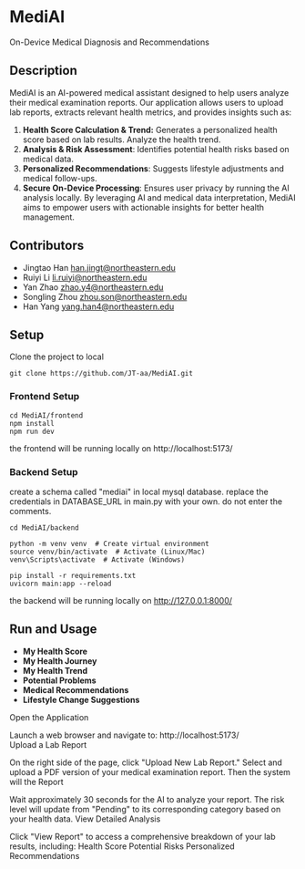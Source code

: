 # MediAI
On-Device Medical Diagnosis and Recommendations

## Description
MediAI is an AI-powered medical assistant designed to help users analyze their medical examination reports. Our application allows users to upload lab reports, extracts relevant health metrics, and provides insights such as:

1. **Health Score Calculation & Trend:** Generates a personalized health score based on lab results. Analyze the health trend.
2. **Analysis & Risk Assessment**: Identifies potential health risks based on medical data.
3. **Personalized Recommendations**: Suggests lifestyle adjustments and medical follow-ups.
4. **Secure On-Device Processing**: Ensures user privacy by running the AI analysis locally.
By leveraging AI and medical data interpretation, MediAI aims to empower users with actionable insights for better health management.
## Contributors
- Jingtao Han han.jingt@northeastern.edu
- Ruiyi Li li.ruiyi@northeastern.edu
- Yan Zhao zhao.y4@northeastern.edu
- Songling Zhou zhou.son@northeastern.edu
- Han Yang yang.han4@northeastern.edu
## Setup
Clone the project to local 
```
git clone https://github.com/JT-aa/MediAI.git
```
### Frontend Setup
```
cd MediAI/frontend
npm install
npm run dev
```
the frontend will be running locally on http://localhost:5173/

### Backend Setup
create a schema called "mediai" in local mysql database.
replace the credentials in DATABASE_URL in main.py with your own.
do not enter the comments.
```
cd MediAI/backend

python -m venv venv  # Create virtual environment
source venv/bin/activate  # Activate (Linux/Mac)
venv\Scripts\activate  # Activate (Windows)

pip install -r requirements.txt
uvicorn main:app --reload
```
the backend will be running locally on http://127.0.0.1:8000/

## Run and Usage

- **My Health Score**
- **My Health Journey**
- **My Health Trend**
- **Potential Problems**
- **Medical Recommendations**
- **Lifestyle Change Suggestions**

  
Open the Application

Launch a web browser and navigate to:
http://localhost:5173/  
Upload a Lab Report



On the right side of the page, click "Upload New Lab Report."
Select and upload a PDF version of your medical examination report.
Then the system will the Report

Wait approximately 30 seconds for the AI to analyze your report.
The risk level will update from "Pending" to its corresponding category based on your health data.
View Detailed Analysis

Click "View Report" to access a comprehensive breakdown of your lab results, including:
Health Score
Potential Risks
Personalized Recommendations
